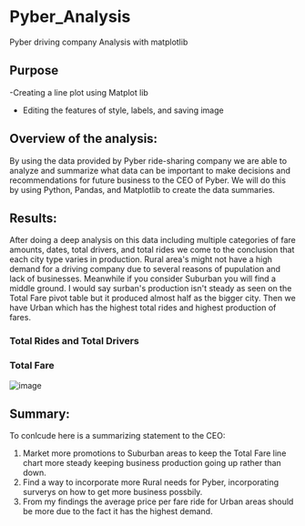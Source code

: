 # Pyber_Analysis
Pyber driving company Analysis with matplotlib

## Purpose
-Creating a line plot using Matplot lib
- Editing the features of style, labels, and saving image

## Overview of the analysis:
By using the data provided by Pyber ride-sharing company we are able to analyze and summarize what data can be important to make decisions and recommendations for future business to the CEO of Pyber. We will do this by using Python, Pandas, and Matplotlib to create the data summaries.

## Results:
After doing a deep analysis on this data including multiple categories of fare amounts, dates, total drivers, and total rides we come to the conclusion that each city type varies in production. Rural area's might not have a high demand for a driving company due to several reasons of pupulation and lack of businesses. Meanwhile if you consider Suburban you will find a middle ground. I would say surban's production isn't steady as seen on the Total Fare pivot table but it produced almost half as the bigger city. Then we have Urban which has the highest total rides and highest production of fares. 

### Total Rides and Total Drivers


### Total Fare
![image](https://user-images.githubusercontent.com/98365309/161891902-1748677e-f684-4072-b586-24e312bca251.png)

## Summary:
To conlcude here is a summarizing statement to the CEO:
1. Market more promotions to Suburban areas to keep the Total Fare line chart more steady keeping business production going up rather than down.
2. Find a way to incorporate more Rural needs for Pyber, incorporating surverys on how to get more business possbily.
3. From my findings the average price per fare ride for Urban areas should be more due to the fact it has the highest demand.
